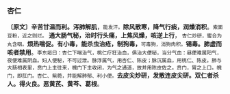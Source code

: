 ### 杏仁

**〔原文〕辛苦甘温而利。泻肺解肌**，<small>能发汗。</small>**除风散寒，降气行痰，润燥消积**。<small>索面豆粉，近之则烂。</small> **通大肠气秘，治时行头痛，上焦风燥，咳逆上行**，<small> 杏仁炒研，蜜合为丸含咽。</small>**烦热喘促。有小毒，能杀虫治疮，制狗毒，**<small>可毒狗，消狗肉积。</small>**锡毒。肺虚而咳者禁用**。<small>李东垣曰：杏仁下喘治气，桃仁疗狂治血，俱治大便秘，当分气血：昼便难属阳气，夜便难属阴血。妇人便秘，不可过泄。脉浮属气，用杏仁、陈皮；脉沉属血，用桃仁、陈皮。肺与大肠相表里，贲门上主往来，魄门下主收闭，为气之通道，故并用陈皮佐之。贲门，胃之上口。魄门，即肛门。杏仁、紫菀，并能解肺郁、利小便。</small>**去皮尖炒研，发散连皮尖研。双仁者杀人。得火良。恶黄芪、黄芩、葛根**。
